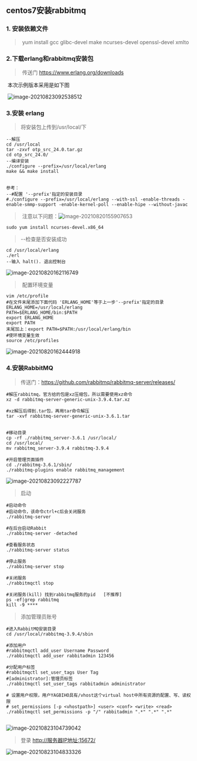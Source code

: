 ## centos7安装rabbitmq

### 1. 安装依赖文件

> ​	yum install gcc glibc-devel make ncurses-devel openssl-devel xmlto

### 2.下载erlang和rabbitmq安装包

> ​	传送门	https://www.erlang.org/downloads
>

​	本次示例版本采用是如下图

​		![image-20210823092538512](https://gitee.com/skyunique7/upload-pic/raw/master/img/20210823092538.png)

### 3.安装 erlang

> 将安装包上传到/usr/local/下

```shell
--解压
cd /usr/local
tar -zxvf otp_src_24.0.tar.gz
cd otp_src_24.0/
--编译安装
./configure --prefix=/usr/local/erlang
make && make install


参考：
--#配置 '--prefix'指定的安装目录
#./configure --prefix=/usr/local/erlang --with-ssl -enable-threads -enable-smmp-support -enable-kernel-poll --enable-hipe --without-javac
```

> ​	注意以下问题：![image-20210820155907653](https://gitee.com/skyunique7/upload-pic/raw/master/img/20210820155914.png)

```
sudo yum install ncurses-devel.x86_64
```

> --检查是否安装成功

```
cd /usr/local/erlang
./erl
--输入 halt(). 退出控制台
```

![image-20210820162116749](https://gitee.com/skyunique7/upload-pic/raw/master/img/20210820162116.png)

> ​     配置环境变量

```
vim /etc/profile
#在文件末尾添加下面代码 'ERLANG_HOME'等于上一步'--prefix'指定的目录
ERLANG_HOME=/usr/local/erlang
PATH=$ERLANG_HOME/bin:$PATH
export ERLANG_HOME
export PATH
末尾加上：export PATH=$PATH:/usr/local/erlang/bin
#使环境变量生效
source /etc/profiles
```

![image-20210820162444918](https://gitee.com/skyunique7/upload-pic/raw/master/img/20210820162444.png)		

### 4.安装RabbitMQ

> 传送门：https://github.com/rabbitmq/rabbitmq-server/releases/

```
#解压rabbitmq，官方给的包是xz压缩包，所以需要使用xz命令
xz -d rabbitmq-server-generic-unix-3.9.4.tar.xz

#xz解压后得到.tar包，再用tar命令解压
tar -xvf rabbitmq-server-generic-unix-3.6.1.tar


#移动目录 
cp -rf ./rabbitmq_server-3.6.1 /usr/local/
cd /usr/local/
mv rabbitmq_server-3.9.4 rabbitmq-3.9.4

#开启管理页面插件
cd ./rabbitmq-3.6.1/sbin/
./rabbitmq-plugins enable rabbitmq_management
```

![image-20210823092227787](https://gitee.com/skyunique7/upload-pic/raw/master/img/20210823092239.png)

> 启动

```
#启动命令
#启动命令，该命令ctrl+c后会关闭服务
./rabbitmq-server
 
#在后台启动Rabbit
./rabbitmq-server -detached

#查看服务状态
./rabbitmq-server status

#停止服务
./rabbitmq-server stop

#关闭服务
./rabbitmqctl stop
 
#关闭服务(kill) 找到rabbitmq服务的pid   [不推荐]
ps -ef|grep rabbitmq
kill -9 ****
```

> 添加管理员账号

```
#进入RabbitMQ安装目录
cd /usr/local/rabbitmq-3.9.4/sbin
 
#添加用户
#rabbitmqctl add_user Username Password
./rabbitmqctl add_user rabbitadmin 123456
 
#分配用户标签
#rabbitmqctl set_user_tags User Tag
#[administrator]:管理员标签
./rabbitmqctl set_user_tags rabbitadmin administrator

# 设置用户权限，用户YAGBIHO具有/vhost这个virtual host中所有资源的配置、写、读权限
# set_permissions [-p <vhostpath>] <user> <conf> <write> <read>
./rabbitmqctl set_permissions -p "/" rabbitadmin ".*" ".*" ".*"


```

![image-20210823104739042](https://gitee.com/skyunique7/upload-pic/raw/master/img/20210823104739.png)

> 登录  [http://服务器IP地址:15672/](http://xn--ip-fr5c86lw2a0cw16k:15672/)

![image-20210823104833326](https://gitee.com/skyunique7/upload-pic/raw/master/img/20210823104833.png)

